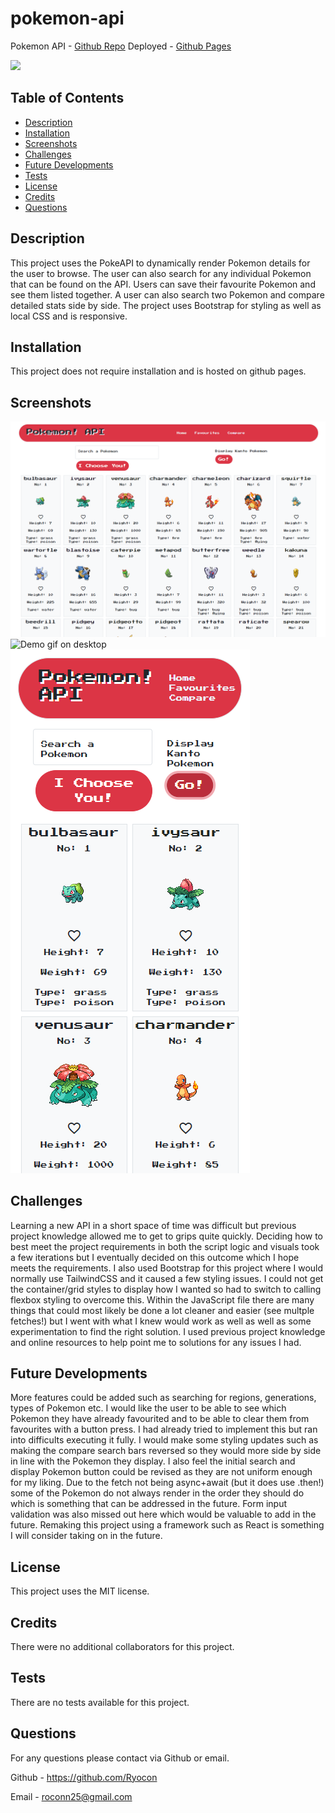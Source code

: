 # pokemon-api

Pokemon API - [Github Repo](https://github.com/Ryocon/pokemon-api)
Deployed - [Github Pages](https://ryocon.github.io/pokemon-api/)

<img src=https://img.shields.io/badge/License-MIT-orange.svg>

  ## Table of Contents
  - [Description](#description)
  - [Installation](#installation)
  - [Screenshots](#screenshots)
  - [Challenges](#challenges)
  - [Future Developments](#future)
  - [Tests](#tests)
  - [License](#license)
  - [Credits](#credits)
  - [Questions](#questions)
  

  ## Description
  This project uses the PokeAPI to dynamically render Pokemon details for the user to browse. The user can also search for any individual Pokemon that can be found on the API. Users can save their favourite Pokemon and see them listed together. A user can also search two Pokemon and compare detailed stats side by side. The project uses Bootstrap for styling as well as local CSS and is responsive.

  ## Installation
  This project does not require installation and is hosted on github pages.

  ## Screenshots
  
![Desktop showing all Pokemon search](images/pokemon-api-desktop.PNG)
![Demo gif on desktop](images/pokemon-api-desktop-gif.gif)
![Mobile view example](images/pokemon-api-mobile.PNG)

  ## Challenges
  Learning a new API in a short space of time was difficult but previous project knowledge allowed me to get to grips quite quickly. Deciding how to best meet the project requirements in both the script logic and visuals took a few iterations but I eventually decided on this outcome which I hope meets the requirements. I also used Bootstrap for this project where I would normally use TailwindCSS and it caused a few styling issues. I could not get the container/grid styles to display how I wanted so had to switch to calling flexbox styling to overcome this. Within the JavaScript file there are many things that could most likely be done a lot cleaner and easier (see multple fetches!) but I went with what I knew would work as well as well as some experimentation to find the right solution. I used previous project knowledge and online resources to help point me to solutions for any issues I had.

  ## Future Developments
  More features could be added such as searching for regions, generations, types of Pokemon etc. I would like the user to be able to see which Pokemon they have already favourited and to be able to clear them from favourites with a button press. I had already tried to implement this but ran into difficults executing it fully. I would make some styling updates such as making the compare search bars reversed so they would more side by side in line with the Pokemon they display. I also feel the initial search and display Pokemon button could be revised as they are not uniform enough for my liking. Due to the fetch not being async+await (but it does use .then!) some of the Pokemon do not always render in the order they should do which is something that can be addressed in the future. Form input validation was also missed out here which would be valuable to add in the future. Remaking this project using a framework such as React is something I will consider taking on in the future.

  ## License
  This project uses the MIT license.

  ## Credits
  There were no additional collaborators for this project.

  ## Tests
  There are no tests available for this project.

  ## Questions
  For any questions please contact via Github or email.

  Github - https://github.com/Ryocon

  Email - roconn25@gmail.com
